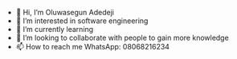 - 👋 Hi, I’m Oluwasegun Adedeji 
- 👀 I’m interested in software engineering 
- 🌱 I’m currently learning 
- 💞️ I’m looking to collaborate with people to gain more knowledge 
- 📫 How to reach me WhatsApp: 08068216234

<!---
0-fasco/0-fasco is a ✨ special ✨ repository because its `README.md` (this file) appears on your GitHub profile.
You can click the Preview link to take a look at your changes.
--->

